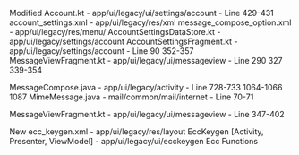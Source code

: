 Modified
Account.kt - app/ui/legacy/ui/settings/account - Line 429-431
account_settings.xml - app/ui/legacy/res/xml
message_compose_option.xml - app/ui/legacy/res/menu/
AccountSettingsDataStore.kt - app/ui/legacy/settings/account
AccountSettingsFragment.kt - app/ui/legacy/settings/account - Line 90 352-357
MessageViewFragment.kt - app/ui/legacy/ui/messageview - Line 290 327 339-354

MessageCompose.java - app/ui/legacy/activity - Line 728-733 1064-1066 1087
MimeMessage.java - mail/common/mail/internet - Line 70-71

MessageViewFragment.kt - app/ui/legacy/ui/messageview - Line 347-402

New
ecc_keygen.xml - app/ui/legacy/res/layout
EccKeygen [Activity, Presenter, ViewModel] - app/ui/legacy/ui/ecckeygen
Ecc Functions